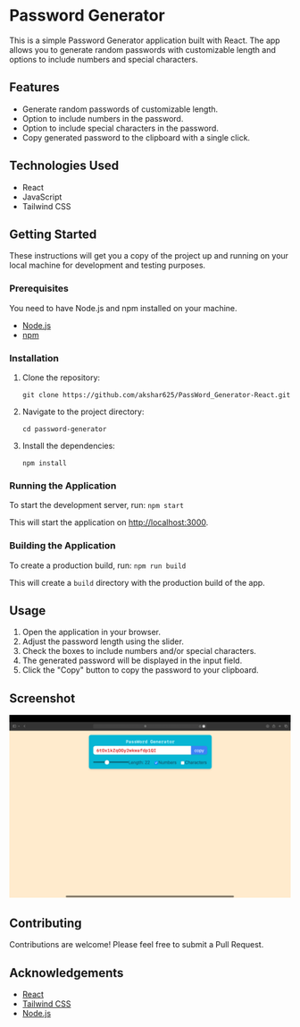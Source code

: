 # Password Generator

This is a simple Password Generator application built with React. The app allows you to generate random passwords with customizable length and options to include numbers and special characters.

## Features

- Generate random passwords of customizable length.
- Option to include numbers in the password.
- Option to include special characters in the password.
- Copy generated password to the clipboard with a single click.

## Technologies Used

- React
- JavaScript
- Tailwind CSS

## Getting Started

These instructions will get you a copy of the project up and running on your local machine for development and testing purposes.

### Prerequisites

You need to have Node.js and npm installed on your machine.

- [Node.js](https://nodejs.org/)
- [npm](https://www.npmjs.com/)

### Installation

1. Clone the repository:
    ```
    git clone https://github.com/akshar625/PassWord_Generator-React.git
    ```

2. Navigate to the project directory:
    ```
    cd password-generator
    ```

3. Install the dependencies:
    ```
    npm install
    ```

### Running the Application

To start the development server, run:
    ```
    npm start
    ```

This will start the application on [http://localhost:3000](http://localhost:3000).

### Building the Application

To create a production build, run:
    ```
    npm run build
    ```

This will create a `build` directory with the production build of the app.

## Usage

1. Open the application in your browser.
2. Adjust the password length using the slider.
3. Check the boxes to include numbers and/or special characters.
4. The generated password will be displayed in the input field.
5. Click the "Copy" button to copy the password to your clipboard.

## Screenshot

![Password Generator Screenshot](screenshot.png)

## Contributing

Contributions are welcome! Please feel free to submit a Pull Request.


## Acknowledgements

- [React](https://reactjs.org/)
- [Tailwind CSS](https://tailwindcss.com/)
- [Node.js](https://nodejs.org/)
